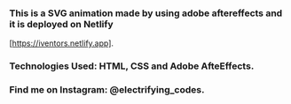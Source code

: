 ### This is a SVG animation made by using adobe aftereffects and it is deployed on Netlify 
[https://iventors.netlify.app].

### Technologies Used: HTML, CSS and Adobe AfteEffects.

### Find me on Instagram: @electrifying_codes.